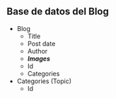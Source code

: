 ## Base de datos del Blog

- Blog
  - Title
  - Post date
  - Author
  - ***Images***
  - Id
  - Categories
- Categories (Topic)
  - Id